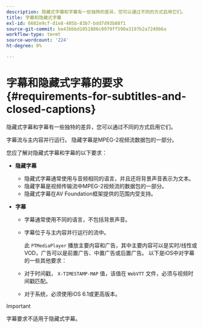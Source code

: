```yaml
---
description: 隐藏式字幕和字幕有一些独特的差异，您可以通过不同的方式启用它们。
title: 字幕和隐藏式字幕
exl-id: 6602e9cf-d1e8-405b-83b7-bdd7d93b88f1
source-git-commit: be43bbbd1051886c8979ff590a3197b2a7249b6a
workflow-type: tm+mt
source-wordcount: '224'
ht-degree: 0%

---
```


# 字幕和隐藏式字幕的要求 {#requirements-for-subtitles-and-closed-captions}

隐藏式字幕和字幕有一些独特的差异，您可以通过不同的方式启用它们。

字幕流与主内容并行运行。 隐藏字幕是MPEG-2视频流数据包的一部分。

您应了解对隐藏式字幕和字幕的以下要求：

* **隐藏字幕**

   * 隐藏式字幕通常使用与音频相同的语言，并且还将背景声音表示为文本。
   * 隐藏字幕是视频传输流中MPEG-2视频流的数据包的一部分。
   * 隐藏式字幕在AV Foundation框架提供的范围内受支持。

* **字幕**

   * 字幕通常使用不同的语言，不包括背景声音。
   * 字幕位于与主内容并行运行的流中。

      此 `PTMediaPlayer` 播放主要内容和广告，其中主要内容可以是实时/线性或VOD，广告可以是前置广告、中置广告或后置广告。
   以下是iOS中对字幕的一些其他要求：

   * 对于时间戳， `X-TIMESTAMP-MAP` 值，该值在 `WebVTT` 文件，必须与视频时间戳匹配。

   * 对于系统，必须使用iOS 6.1或更高版本。


>[!IMPORTANT]
>
>字幕要求不适用于隐藏式字幕。
